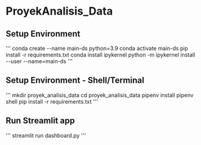 # ProyekAnalisis_Data

## Setup Environment
'''
conda create --name main-ds python=3.9
conda activate main-ds
pip install -r requirements.txt
conda install ipykernel
python -m ipykernel install --user --name=main-ds
'''

## Setup Environment - Shell/Terminal
'''
mkdir proyek_analisis_data
cd proyek_analisis_data
pipenv install
pipenv shell
pip install -r requirements.txt
'''

## Run Streamlit app
'''
streamlit run dashboard.py
'''
